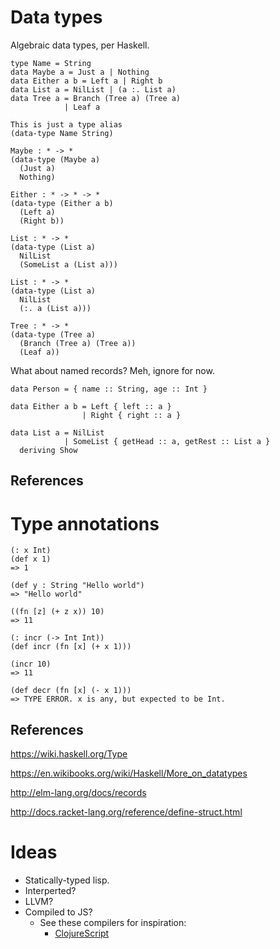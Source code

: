 
# Data types

Algebraic data types, per Haskell.

```
type Name = String
data Maybe a = Just a | Nothing
data Either a b = Left a | Right b
data List a = NilList | (a :. List a)
data Tree a = Branch (Tree a) (Tree a)
            | Leaf a

This is just a type alias
(data-type Name String)

Maybe : * -> *
(data-type (Maybe a)
  (Just a)
  Nothing)

Either : * -> * -> *
(data-type (Either a b)
  (Left a)
  (Right b))

List : * -> *
(data-type (List a)
  NilList
  (SomeList a (List a)))

List : * -> *
(data-type (List a)
  NilList
  (:. a (List a)))

Tree : * -> *
(data-type (Tree a)
  (Branch (Tree a) (Tree a))
  (Leaf a))
```


What about named records? Meh, ignore for now.

```
data Person = { name :: String, age :: Int }

data Either a b = Left { left :: a }
                | Right { right :: a }

data List a = NilList
            | SomeList { getHead :: a, getRest :: List a }
  deriving Show
```

## References


# Type annotations

```
(: x Int)
(def x 1)
=> 1

(def y : String "Hello world")
=> "Hello world"

((fn [z] (+ z x)) 10)
=> 11

(: incr (-> Int Int))
(def incr (fn [x] (+ x 1)))

(incr 10)
=> 11

(def decr (fn [x] (- x 1)))
=> TYPE ERROR. x is any, but expected to be Int.
```

## References

https://wiki.haskell.org/Type

https://en.wikibooks.org/wiki/Haskell/More_on_datatypes

http://elm-lang.org/docs/records

http://docs.racket-lang.org/reference/define-struct.html

# Ideas

- Statically-typed lisp.
- Interperted?
- LLVM?
- Compiled to JS?
  - See these compilers for inspiration:
    - [ClojureScript](https://github.com/clojure/clojurescript/blob/master/src/main/clojure/cljs/compiler.cljc)

